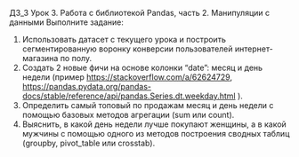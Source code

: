 ДЗ_3
Урок 3. Работа с библиотекой Pandas, часть 2. Манипуляции с данными
Выполните задание:
1. Использовать датасет с текущего урока и построить сегментированную воронку конверсии пользователей интернет-магазина по полу.
2. Создать 2 новые фичи на основе колонки “date”: месяц и день недели (пример https://stackoverflow.com/a/62624729, https://pandas.pydata.org/pandas-docs/stable/reference/api/pandas.Series.dt.weekday.html ).
3. Определить самый топовый по продажам месяц и день недели с помощью базовых методов агрегации (sum или count).
4. Выяснить, в какой день недели лучше покупают женщины, а в какой мужчины с помощью одного из методов построения сводных таблиц (groupby, pivot_table или crosstab).
